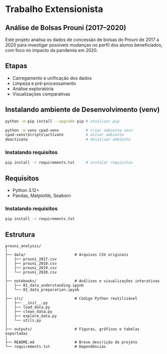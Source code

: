# Trabalho Extensionista 

##  Análise de Bolsas Prouni (2017–2020)

Este projeto analisa os dados de concessão de bolsas do Prouni de 2017 a 2020 para investigar possíveis mudanças no perfil dos alunos beneficiados, com foco no impacto da pandemia em 2020.


## Etapas
- Carregamento e unificação dos dados
- Limpeza e pré-processamento
- Análise exploratória
- Visualizações comparativas


## Instalando ambiente de Desenvolvimento (venv)
```sh
python -m pip install --upgrade pip # atualizar pip

python -m venv cpad-venv            # criar ambiente venv
cpad-venv\Scripts\activate          # ativar ambiente
deactivate                          # desativar ambiente
```
### Instalando requisitos
```sh
pip install -r requirements.txt     # instalar requisitos
```

## Requisitos
- Python 3.12+
- Pandas, Matplotlib, Seaborn
### Instalando requisitos
```sh
pip install -r requirements.txt
```


## Estrutura
```
prouni_analysis/
│
├── data/                      # Arquivos CSV originais
│   ├── prouni_2017.csv
│   ├── prouni_2018.csv
│   ├── prouni_2019.csv
│   └── prouni_2020.csv
│
├── notebooks/                 # Análises e visualizações interativas
│   ├── 01_data_understanding.ipynb
│   └── 02_data_preparation.ipynb
│
├── src/                       # Código Python reutilizável
│   ├── __init__.py
│   ├── load_data.py
│   ├── clean_data.py
│   ├── explore_data.py
│   └── utils.py
│
├── outputs/                   # Figuras, gráficos e tabelas exportadas
│
├── README.md                  # Breve descrição do projeto
└── requirements.txt           # Dependências
```